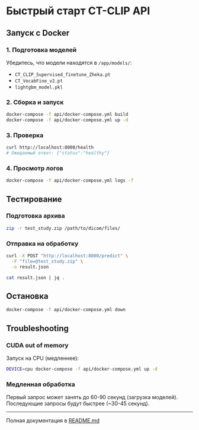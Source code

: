 # Быстрый старт CT-CLIP API

## Запуск с Docker

### 1. Подготовка моделей

Убедитесь, что модели находятся в `/app/models/`:
- `CT_CLIP_Supervised_finetune_Zheka.pt`
- `CT_VocabFine_v2.pt`
- `lightgbm_model.pkl`

### 2. Сборка и запуск

```bash
docker-compose -f api/docker-compose.yml build
docker-compose -f api/docker-compose.yml up -d
```

### 3. Проверка

```bash
curl http://localhost:8000/health
# Ожидаемый ответ: {"status":"healthy"}
```

### 4. Просмотр логов

```bash
docker-compose -f api/docker-compose.yml logs -f
```

## Тестирование

### Подготовка архива

```bash
zip -r test_study.zip /path/to/dicom/files/
```

### Отправка на обработку

```bash
curl -X POST "http://localhost:8000/predict" \
  -F "file=@test_study.zip" \
  -o result.json

cat result.json | jq .
```

## Остановка

```bash
docker-compose -f api/docker-compose.yml down
```

## Troubleshooting

### CUDA out of memory

Запуск на CPU (медленнее):
```bash
DEVICE=cpu docker-compose -f api/docker-compose.yml up -d
```

### Медленная обработка

Первый запрос может занять до 60-90 секунд (загрузка моделей). Последующие запросы будут быстрее (~30-45 секунд).

---

Полная документация в [README.md](README.md)
